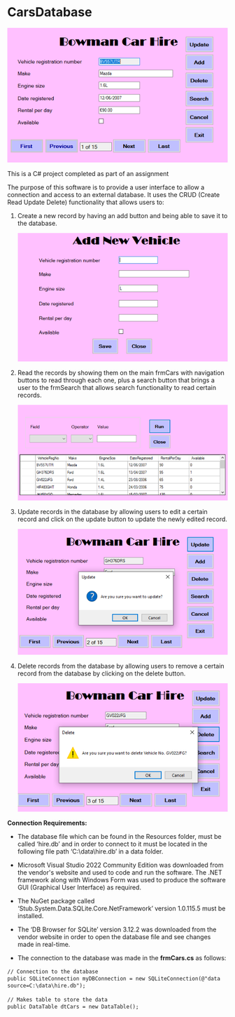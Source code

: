 # CarsDatabase
![UI](CarsDatabase/Resources/carsDatabaseUI.PNG)

This is a C# project completed as part of an assignment

The purpose of this software is to provide a user interface to allow a connection and access to an external database. It uses the CRUD (Create Read Update Delete) functionality that allows users to:
1. Create a new record by having an add button and being able to save it to the database.
   
   ![UI](CarsDatabase/Resources/Add.PNG)
2. Read the records by showing them on the main frmCars with navigation buttons to read through each one, plus a search button that brings a user to the frmSearch that allows search functionality to read certain records.

   ![UI](CarsDatabase/Resources/search.PNG)
3. Update records in the database by allowing users to edit a certain record and click on the update button to update the newly edited record.

   ![UI](CarsDatabase/Resources/update.PNG)
4. Delete records from the database by allowing users to remove a certain record from the database by clicking on the delete button.

   ![UI](CarsDatabase/Resources/delete.PNG)

**Connection Requirements:**

-	The database file which can be found in the Resources folder, must be called ‘hire.db’ and in order to connect to it must be located in the following file path ‘C:\data\hire.db’ in a data folder.

-	Microsoft Visual Studio 2022 Community Edition was downloaded from the vendor's website and used to code and run the software. The .NET framework along with Windows Form was used to produce the software GUI (Graphical User Interface) as required.

-	The NuGet package called ‘Stub.System.Data.SQLite.Core.NetFramework’ version 1.0.115.5 must be installed.

-	The ‘DB Browser for SQLite’ version 3.12.2 was downloaded from the vendor website in order to open the database file and see changes made in real-time.

-	The connection to the database was made in the **frmCars.cs** as follows:
```
// Connection to the database
public SQLiteConnection myDBConnection = new SQLiteConnection(@"data source=C:\data\hire.db");

// Makes table to store the data
public DataTable dtCars = new DataTable();
```

